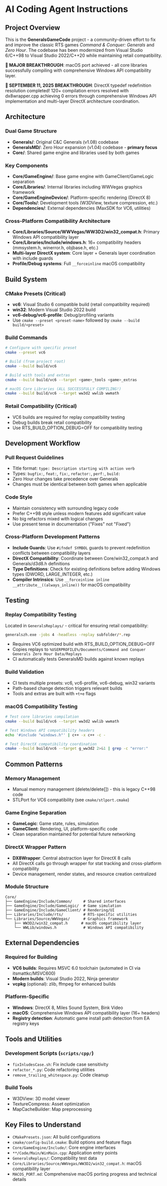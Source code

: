 # AI Coding Agent Instructions

## Project Overview

This is the **GeneralsGameCode** project - a community-driven effort to fix and improve the classic RTS games *Command & Conquer: Generals* and *Zero Hour*. The codebase has been modernized from Visual Studio 6/C++98 to Visual Studio 2022/C++20 while maintaining retail compatibility.

**🎉 MAJOR BREAKTHROUGH**: macOS port achieved - all core libraries successfully compiling with comprehensive Windows API compatibility layer.

**🚀 SEPTEMBER 11, 2025 BREAKTHROUGH**: DirectX typedef redefinition resolution completed! 120+ compilation errors resolved with dx8wrapper.cpp achieving 0 errors through comprehensive Windows API implementation and multi-layer DirectX architecture coordination.

## Architecture

### Dual Game Structure
- **Generals/**: Original C&C Generals (v1.08) codebase
- **GeneralsMD/**: Zero Hour expansion (v1.04) codebase - **primary focus**
- **Core/**: Shared game engine and libraries used by both games

### Key Components
- **Core/GameEngine/**: Base game engine with GameClient/GameLogic separation
- **Core/Libraries/**: Internal libraries including WWVegas graphics framework
- **Core/GameEngineDevice/**: Platform-specific rendering (DirectX 8)
- **Core/Tools/**: Development tools (W3DView, texture compression, etc.)
- **Dependencies/**: External dependencies (MaxSDK for VC6, utilities)

### Cross-Platform Compatibility Architecture
- **Core/Libraries/Source/WWVegas/WW3D2/win32_compat.h**: Primary Windows API compatibility layer
- **Core/Libraries/Include/windows.h**: 16+ compatibility headers (mmsystem.h, winerror.h, objbase.h, etc.)
- **Multi-layer DirectX system**: Core layer + Generals layer coordination with include guards
- **Profile/Debug systems**: Full `__forceinline` macOS compatibility

## Build System

### CMake Presets (Critical)
- **vc6**: Visual Studio 6 compatible build (retail compatibility required)
- **win32**: Modern Visual Studio 2022 build
- **vc6-debug/vc6-profile**: Debug/profiling variants
- Use `cmake --preset <preset-name>` followed by `cmake --build build/<preset>`

### Build Commands
```bash
# Configure with specific preset
cmake --preset vc6

# Build (from project root)
cmake --build build/vc6

# Build with tools and extras
cmake --build build/vc6 --target <game>_tools <game>_extras

# macOS Core Libraries (ALL SUCCESSFULLY COMPILING!)
cmake --build build/vc6 --target ww3d2 wwlib wwmath
```

### Retail Compatibility (Critical)
- VC6 builds are required for replay compatibility testing
- Debug builds break retail compatibility  
- Use RTS_BUILD_OPTION_DEBUG=OFF for compatibility testing

## Development Workflow

### Pull Request Guidelines
- Title format: `type: Description starting with action verb`
- Types: `bugfix:`, `feat:`, `fix:`, `refactor:`, `perf:`, `build:`
- Zero Hour changes take precedence over Generals
- Changes must be identical between both games when applicable

### Code Style
- Maintain consistency with surrounding legacy code
- Prefer C++98 style unless modern features add significant value
- No big refactors mixed with logical changes
- Use present tense in documentation ("Fixes" not "Fixed")

### Cross-Platform Development Patterns
- **Include Guards**: Use `#ifndef SYMBOL` guards to prevent redefinition conflicts between compatibility layers
- **DirectX Compatibility**: Coordinate between Core/win32_compat.h and Generals/d3d8.h definitions
- **Type Definitions**: Check for existing definitions before adding Windows types (DWORD, LARGE_INTEGER, etc.)
- **Compiler Intrinsics**: Use `__forceinline inline __attribute__((always_inline))` for macOS compatibility

## Testing

### Replay Compatibility Testing
Located in `GeneralsReplays/` - critical for ensuring retail compatibility:
```bash
generalszh.exe -jobs 4 -headless -replay subfolder/*.rep
```
- Requires VC6 optimized build with RTS_BUILD_OPTION_DEBUG=OFF
- Copies replays to `%USERPROFILE%/Documents/Command and Conquer Generals Zero Hour Data/Replays`
- CI automatically tests GeneralsMD builds against known replays

### Build Validation
- CI tests multiple presets: vc6, vc6-profile, vc6-debug, win32 variants
- Path-based change detection triggers relevant builds
- Tools and extras are built with `+t+e` flags

### macOS Compatibility Testing
```bash
# Test core libraries compilation
cmake --build build/vc6 --target ww3d2 wwlib wwmath

# Test Windows API compatibility headers
echo '#include "windows.h"' | c++ -x c++ -c -

# Test DirectX compatibility coordination
cmake --build build/vc6 --target g_ww3d2 2>&1 | grep -c "error:"
```

## Common Patterns

### Memory Management
- Manual memory management (delete/delete[]) - this is legacy C++98 code
- STLPort for VC6 compatibility (see `cmake/stlport.cmake`)

### Game Engine Separation
- **GameLogic**: Game state, rules, simulation
- **GameClient**: Rendering, UI, platform-specific code
- Clean separation maintained for potential future networking

### DirectX Wrapper Pattern
- **DX8Wrapper**: Central abstraction layer for DirectX 8 calls
- All DirectX calls go through wrapper for stat tracking and cross-platform compatibility
- Device management, render states, and resource creation centralized

### Module Structure
```
Core/
├── GameEngine/Include/Common/     # Shared interfaces
├── GameEngine/Include/GameLogic/  # Game simulation
├── GameEngine/Include/GameClient/ # Rendering/UI
├── Libraries/Include/rts/         # RTS-specific utilities
└── Libraries/Source/WWVegas/      # Graphics framework
    ├── WW3D2/win32_compat.h      # macOS compatibility layer
    └── WWLib/windows.h            # Windows API compatibility
```

## External Dependencies

### Required for Building
- **VC6 builds**: Requires MSVC 6.0 toolchain (automated in CI via itsmattkc/MSVC600)
- **Modern builds**: Visual Studio 2022, Ninja generator
- **vcpkg** (optional): zlib, ffmpeg for enhanced builds

### Platform-Specific
- **Windows**: DirectX 8, Miles Sound System, Bink Video
- **macOS**: Comprehensive Windows API compatibility layer (16+ headers)
- **Registry detection**: Automatic game install path detection from EA registry keys

## Tools and Utilities

### Development Scripts (`scripts/cpp/`)
- `fixInludesCase.sh`: Fix include case sensitivity
- `refactor_*.py`: Code refactoring utilities
- `remove_trailing_whitespace.py`: Code cleanup

### Build Tools
- W3DView: 3D model viewer
- TextureCompress: Asset optimization
- MapCacheBuilder: Map preprocessing

## Key Files to Understand
- `CMakePresets.json`: All build configurations
- `cmake/config-build.cmake`: Build options and feature flags
- `Core/GameEngine/Include/`: Core engine interfaces
- `**/Code/Main/WinMain.cpp`: Application entry points
- `GeneralsReplays/`: Compatibility test data
- `Core/Libraries/Source/WWVegas/WW3D2/win32_compat.h`: macOS compatibility layer
- `MACOS_PORT.md`: Comprehensive macOS porting progress and technical details